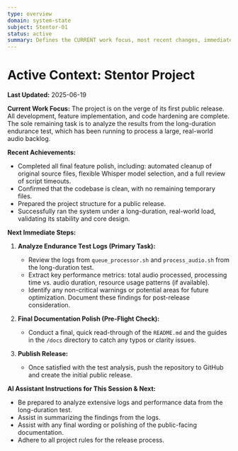 ```yaml
---
type: overview
domain: system-state
subject: Stentor-01
status: active
summary: Defines the CURRENT work focus, most recent changes, immediate NEXT steps, and any specific AI instructions for the current session.
---
```

# Active Context: Stentor Project

**Last Updated:** 2025-06-19

**Current Work Focus:**
The project is on the verge of its first public release. All development, feature implementation, and code hardening are complete. The sole remaining task is to analyze the results from the long-duration endurance test, which has been running to process a large, real-world audio backlog.

**Recent Achievements:**
*   Completed all final feature polish, including: automated cleanup of original source files, flexible Whisper model selection, and a full review of script timeouts.
*   Confirmed that the codebase is clean, with no remaining temporary files.
*   Prepared the project structure for a public release.
*   Successfully ran the system under a long-duration, real-world load, validating its stability and core design.

**Next Immediate Steps:**

1.  **Analyze Endurance Test Logs (Primary Task):**
    *   Review the logs from `queue_processor.sh` and `process_audio.sh` from the long-duration test.
    *   Extract key performance metrics: total audio processed, processing time vs. audio duration, resource usage patterns (if available).
    *   Identify any non-critical warnings or potential areas for future optimization. Document these findings for post-release consideration.

2.  **Final Documentation Polish (Pre-Flight Check):**
    *   Conduct a final, quick read-through of the `README.md` and the guides in the `/docs` directory to catch any typos or clarity issues.

3.  **Publish Release:**
    *   Once satisfied with the test analysis, push the repository to GitHub and create the initial public release.

**AI Assistant Instructions for This Session & Next:**
*   Be prepared to analyze extensive logs and performance data from the long-duration test.
*   Assist in summarizing the findings from the logs.
*   Assist with any final wording or polishing of the public-facing documentation.
*   Adhere to all project rules for the release process. 